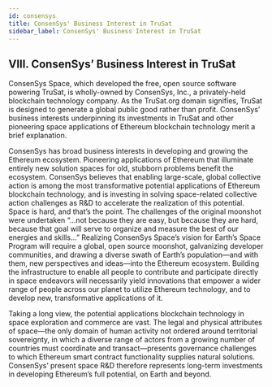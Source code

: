 ```yaml
---
id: consensys
title: ConsenSys' Business Interest in TruSat
sidebar_label: ConsenSys' Business Interest in TruSat
---
```


## VIII. ConsenSys’ Business Interest in TruSat

ConsenSys Space, which developed the free, open source software powering TruSat, is wholly-owned by ConsenSys, Inc., a privately-held blockchain technology company. As the TruSat.org domain signifies, TruSat is designed to generate a global public good rather than profit. ConsenSys’ business interests underpinning its investments in TruSat and other pioneering space applications of Ethereum blockchain technology merit a brief explanation.

ConsenSys has broad business interests in developing and growing the Ethereum ecosystem. Pioneering applications of Ethereum that illuminate entirely new solution spaces for old, stubborn problems benefit the ecosystem. ConsenSys believes that enabling large-scale, global collective action is among the most transformative potential applications of Ethereum blockchain technology, and is investing in solving space-related collective action challenges as R&D to accelerate the realization of this potential. Space is hard, and that’s the point. The challenges of the original moonshot were undertaken “...not because they are easy, but because they are hard, because that goal will serve to organize and measure the best of our energies and skills...” Realizing ConsenSys Space’s vision for Earth’s Space Program will require a global, open source moonshot, galvanizing developer communities, and drawing a diverse swath of Earth’s population—and with them, new perspectives and ideas—into the Ethereum ecosystem. Building the infrastructure to enable all people to contribute and participate directly in space endeavors will necessarily yield innovations that empower a wider range of people across our planet to utilize Ethereum technology, and to develop new, transformative applications of it.

Taking a long view, the potential applications blockchain technology in space exploration and commerce are vast. The legal and physical attributes of space—the only domain of human activity not ordered around territorial sovereignty, in which a diverse range of actors from a growing number of countries must coordinate and transact—presents governance challenges to which Ethereum smart contract functionality supplies natural solutions. ConsenSys’ present space R&D therefore represents long-term investments in developing Ethereum’s full potential, on Earth and beyond.

